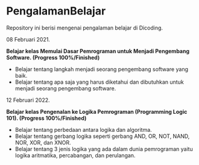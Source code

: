 # PengalamanBelajar

Repository ini berisi mengenai pengalaman belajar di Dicoding.

08 Februari 2021.

**Belajar kelas Memulai Dasar Pemrograman untuk Menjadi Pengembang Software. (Progress 100%/Finished)**

- Belajar tentang langkah menjadi seorang pengembang software yang baik.
- Belajar tentang apa saja yang harus diketahui dan dibutuhkan untuk menjadi seorang pengembang software.

12 Februari 2022.

**Belajar kelas Pengenalan ke Logika Pemrograman (Programming Logic 101). (Progress 100%/Finished)**

- Belajar tentang perbedaan antara logika dan algoritma.
- Belajar tentang gerbang logika seperti gerbang AND, OR, NOT, NAND, NOR, XOR, dan XNOR.
- Belajar tentang 3 jenis logika yang ada dalam dunia pemrograman yaitu logika aritmatika, percabangan, dan perulangan.
